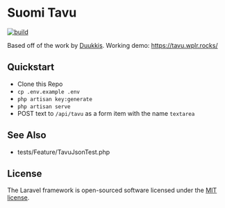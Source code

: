 
# Suomi Tavu

[![build](https://github.com/andrewwippler/Suomi-Tavu/actions/workflows/build.yaml/badge.svg)](https://github.com/andrewwippler/Suomi-Tavu/actions/workflows/build.yaml)

Based off of the work by [Duukkis](http://www.palomaki.info/apps/haiku/). Working demo: https://tavu.wplr.rocks/

## Quickstart

- Clone this Repo
- `cp .env.example .env`
- `php artisan key:generate`
- `php artisan serve`
- POST text to `/api/tavu` as a form item with the name `textarea`

## See Also

- tests/Feature/TavuJsonTest.php

## License

The Laravel framework is open-sourced software licensed under the [MIT license](https://opensource.org/licenses/MIT).
